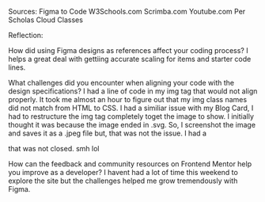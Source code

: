 Sources:
Figma to Code
W3Schools.com
Scrimba.com
Youtube.com
Per Scholas Cloud Classes

Reflection:

How did using Figma designs as references affect your coding process?
  I helps a great deal with gettiing accurate scaling for items and starter code lines.

What challenges did you encounter when aligning your code with the design specifications?
  I had a line of code in my img tag that would not align properly. It took me almost an hour to figure out that my img class names did not match from HTML to CSS.
  I had a similiar issue with my Blog Card, I had to restructure the img tag completely toget the image to show. I initially thought it was because the image ended in .svg. So, I screenshot the image and saves it as a .jpeg file but, that was not the issue. I had a <div> that was not closed. smh lol

How can the feedback and community resources on Frontend Mentor help you improve as a developer?
  I havent had a lot of time this weekend to explore the site but the challenges helped me grow tremendously with Figma.

